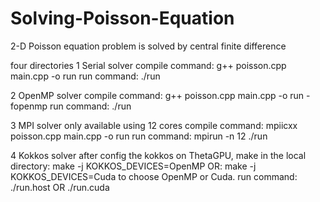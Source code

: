 # Solving-Poisson-Equation

2-D Poisson equation problem is solved by central finite difference

four directories
1 Serial solver
  compile command:
  g++ poisson.cpp main.cpp -o run
  run command:
  ./run
  
2 OpenMP solver
  compile command:
  g++ poisson.cpp main.cpp -o run -fopenmp
  run command:
  ./run
  
3 MPI solver only available using 12 cores
  compile command:
  mpiicxx poisson.cpp main.cpp -o run
  run command:
  mpirun -n 12 ./run
  
4 Kokkos solver
  after config the kokkos on ThetaGPU,
  make in the local directory:
  make -j KOKKOS_DEVICES=OpenMP OR:
  make -j KOKKOS_DEVICES=Cuda 
  to choose OpenMP or Cuda.
  run command:
  ./run.host OR ./run.cuda


